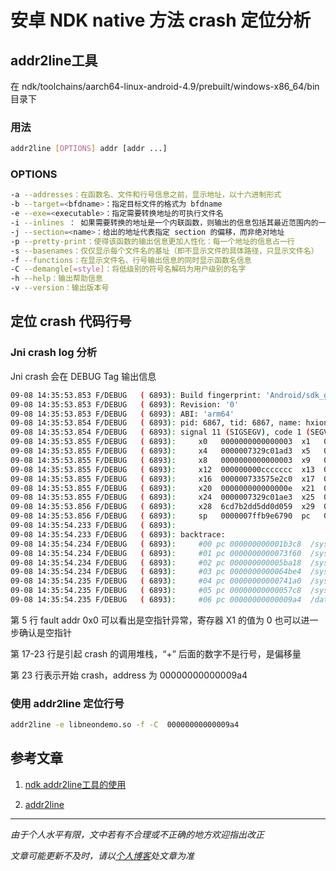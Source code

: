 # 安卓 NDK native 方法 crash 定位分析

## addr2line工具

在 ndk/toolchains/aarch64-linux-android-4.9/prebuilt/windows-x86_64/bin 目录下

### 用法

```bash
addr2line [OPTIONS] addr [addr ...]
```

### OPTIONS

```bash
-a --addresses：在函数名、文件和行号信息之前，显示地址，以十六进制形式
-b --target=<bfdname>：指定目标文件的格式为 bfdname
-e --exe=<executable>：指定需要转换地址的可执行文件名
-i --inlines ： 如果需要转换的地址是一个内联函数，则输出的信息包括其最近范围内的一个非内联函数的信息
-j --section=<name>：给出的地址代表指定 section 的偏移，而非绝对地址
-p --pretty-print：使得该函数的输出信息更加人性化：每一个地址的信息占一行
-s --basenames：仅仅显示每个文件名的基址（即不显示文件的具体路径，只显示文件名）
-f --functions：在显示文件名、行号输出信息的同时显示函数名信息
-C --demangle[=style]：将低级别的符号名解码为用户级别的名字
-h --help：输出帮助信息
-v --version：输出版本号
```



## 定位 crash 代码行号

### Jni crash log 分析

Jni crash 会在 DEBUG Tag 输出信息

```bash
09-08 14:35:53.853 F/DEBUG   ( 6893): Build fingerprint: 'Android/sdk_google_phone_arm64/generic_arm64:7.1.1/NYC/4252396:userdebug/test-keys'
09-08 14:35:53.853 F/DEBUG   ( 6893): Revision: '0'
09-08 14:35:53.853 F/DEBUG   ( 6893): ABI: 'arm64'
09-08 14:35:53.854 F/DEBUG   ( 6893): pid: 6867, tid: 6867, name: hxiong.neondemo  >>> com.hxiong.neondemo <<<
09-08 14:35:53.854 F/DEBUG   ( 6893): signal 11 (SIGSEGV), code 1 (SEGV_MAPERR), fault addr 0x0
09-08 14:35:53.855 F/DEBUG   ( 6893):     x0   0000000000000003  x1   0000000000000000  x2   0000000000000004  x3   0000007ffb9e6980
09-08 14:35:53.855 F/DEBUG   ( 6893):     x4   0000007329c01ad3  x5   0000007ffb9e7360  x6   0000007337196000  x7   fffffffffffffffd
09-08 14:35:53.855 F/DEBUG   ( 6893):     x8   0000000000000003  x9   0000007335738c79  x10  0000000000000058  x11  0101010101010101
09-08 14:35:53.855 F/DEBUG   ( 6893):     x12  000000000ccccccc  x13  000000008000002f  x14  00000073357429e8  x15  000000733574268c
09-08 14:35:53.855 F/DEBUG   ( 6893):     x16  000000733575e2c0  x17  00000073356b8368  x18  00000000ffffffff  x19  ffffffffffffffff
09-08 14:35:53.855 F/DEBUG   ( 6893):     x20  000000000000000e  x21  00000000ffffffff  x22  0000007ffb9e6b60  x23  0000000000000001
09-08 14:35:53.855 F/DEBUG   ( 6893):     x24  0000007329c01ae3  x25  0000000000000003  x26  0000000000000073  x27  0000007ffb9e70b0
09-08 14:35:53.856 F/DEBUG   ( 6893):     x28  6cd7b2dd5dd0d059  x29  0000007ffb9e67a0  x30  0000007335710f64
09-08 14:35:53.856 F/DEBUG   ( 6893):     sp   0000007ffb9e6790  pc   00000073356b83c8  pstate 0000000080000000
09-08 14:35:54.233 F/DEBUG   ( 6893): 
09-08 14:35:54.233 F/DEBUG   ( 6893): backtrace:
09-08 14:35:54.234 F/DEBUG   ( 6893):     #00 pc 000000000001b3c8  /system/lib64/libc.so (strlen+96)
09-08 14:35:54.234 F/DEBUG   ( 6893):     #01 pc 0000000000073f60  /system/lib64/libc.so (__strlen_chk+16)
09-08 14:35:54.234 F/DEBUG   ( 6893):     #02 pc 000000000005ba18  /system/lib64/libc.so (__vfprintf+6356)
09-08 14:35:54.234 F/DEBUG   ( 6893):     #03 pc 0000000000064be4  /system/lib64/libc.so (vsnprintf+228)
09-08 14:35:54.235 F/DEBUG   ( 6893):     #04 pc 00000000000741a0  /system/lib64/libc.so (__vsnprintf_chk+64)
09-08 14:35:54.235 F/DEBUG   ( 6893):     #05 pc 00000000000057c8  /system/lib64/liblog.so (__android_log_print+148)
09-08 14:35:54.235 F/DEBUG   ( 6893):     #06 pc 00000000000009a4  /data/app/com.hxiong.neondemo-1/lib/arm64/libneondemo.so
```

第 5 行 fault addr 0x0 可以看出是空指针异常，寄存器 X1 的值为 0 也可以进一步确认是空指针

第 17-23 行是引起 crash 的调用堆栈，“+” 后面的数字不是行号，是偏移量

第 23 行表示开始 crash，address 为  00000000000009a4

### 使用 addr2line 定位行号

```bash
addr2line -e libneondemo.so -f -C  00000000000009a4
```



## 参考文章

1. [ndk addr2line工具的使用](https://www.jianshu.com/p/c2e2b8f8ea0d)

2. [addr2line](https://blog.csdn.net/xiongtiancheng/article/details/77899891)






***
*由于个人水平有限，文中若有不合理或不正确的地方欢迎指出改正*

*文章可能更新不及时，请以[个人博客](https://zcteo.top/)处文章为准*


